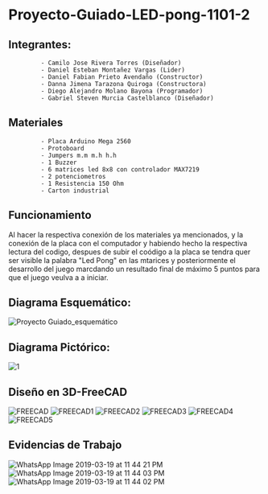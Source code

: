 # Proyecto-Guiado-LED-pong-1101-2

## Integrantes: 
             - Camilo Jose Rivera Torres (Diseñador)
             - Daniel Esteban Montañez Vargas (Lider)
             - Daniel Fabian Prieto Avendaño (Constructor)
             - Danna Jimena Tarazona Quiroga (Constructora)
             - Diego Alejandro Molano Bayona (Programador)
             - Gabriel Steven Murcia Castelblanco (Diseñador)
## Materiales
             - Placa Arduino Mega 2560
             - Protoboard
             - Jumpers m.m m.h h.h
             - 1 Buzzer
             - 6 matrices led 8x8 con controlador MAX7219
             - 2 potenciometros 
             - 1 Resistencia 150 Ohm
             - Carton industrial
             


## Funcionamiento 

Al hacer la respectiva conexión de los materiales ya mencionados, y la conexión de la placa con el computador y habiendo hecho la respectiva lectura del codigo, despues de subir el coódigo a la placa se tendra quer ser visible la palabra "Led Pong" en las mtarices y posteriormente el desarrollo del juego marcdando un resultado final de máximo 5 puntos para que el juego veulva a a iniciar. 
            
## Diagrama Esquemático: 
![Proyecto Guiado_esquemático](https://user-images.githubusercontent.com/47116861/54659618-9f56cf00-4aa0-11e9-88d1-b45a2035a7f2.png)



## Diagrama Pictórico:
![1](https://user-images.githubusercontent.com/47116861/53704085-ee390f00-3de6-11e9-9b56-44740ae95645.png)





## Diseño en 3D-FreeCAD
![FREECAD](https://user-images.githubusercontent.com/47116861/54664759-2ad95b80-4ab3-11e9-9cf3-e2ee564a728a.jpg)
![FREECAD1](https://user-images.githubusercontent.com/47116861/54664760-2ad95b80-4ab3-11e9-8677-c65150243425.jpg)
![FREECAD2](https://user-images.githubusercontent.com/47116861/54664761-2ad95b80-4ab3-11e9-85b1-758a3259a91b.jpg)
![FREECAD3](https://user-images.githubusercontent.com/47116861/54664762-2b71f200-4ab3-11e9-99f5-7b20de9d3b77.jpg)
![FREECAD4](https://user-images.githubusercontent.com/47116861/54664763-2b71f200-4ab3-11e9-8aa9-4b81315e0368.jpg)
![FREECAD5](https://user-images.githubusercontent.com/47116861/54665688-bc49cd00-4ab5-11e9-9626-c88133c4f8f0.jpg)




             
## Evidencias de Trabajo 
![WhatsApp Image 2019-03-19 at 11 44 21 PM](https://user-images.githubusercontent.com/47116861/54659926-0923a880-4aa2-11e9-8888-f0c97c567314.jpeg)
![WhatsApp Image 2019-03-19 at 11 44 03 PM](https://user-images.githubusercontent.com/47116861/54659927-0923a880-4aa2-11e9-8d15-b607bd213de2.jpeg)
![WhatsApp Image 2019-03-19 at 11 44 02 PM](https://user-images.githubusercontent.com/47116861/54659928-0923a880-4aa2-11e9-9646-b5dd2df81345.jpeg)

